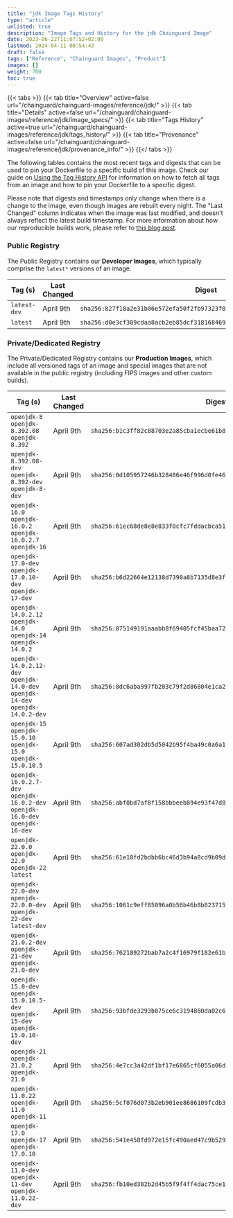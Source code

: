 ```yaml
---
title: "jdk Image Tags History"
type: "article"
unlisted: true
description: "Image Tags and History for the jdk Chainguard Image"
date: 2023-06-22T11:07:52+02:00
lastmod: 2024-04-11 00:54:43
draft: false
tags: ["Reference", "Chainguard Images", "Product"]
images: []
weight: 700
toc: true
---
```


{{< tabs >}}
{{< tab title="Overview" active=false url="/chainguard/chainguard-images/reference/jdk/" >}}
{{< tab title="Details" active=false url="/chainguard/chainguard-images/reference/jdk/image_specs/" >}}
{{< tab title="Tags History" active=true url="/chainguard/chainguard-images/reference/jdk/tags_history/" >}}
{{< tab title="Provenance" active=false url="/chainguard/chainguard-images/reference/jdk/provenance_info/" >}}
{{</ tabs >}}

The following tables contains the most recent tags and digests that can be used to pin your Dockerfile to a specific build of this image. Check our guide on [Using the Tag History API](/chainguard/chainguard-images/using-the-tag-history-api/) for information on how to fetch all tags from an image and how to pin your Dockerfile to a specific digest.

Please note that digests and timestamps only change when there is a change to the image, even though images are rebuilt every night. The "Last Changed" column indicates when the image was last modified, and doesn't always reflect the latest build timestamp. For more information about how our reproducible builds work, please refer to [this blog post](https://www.chainguard.dev/unchained/reproducing-chainguards-reproducible-image-builds).

### Public Registry
The Public Registry contains our **Developer Images**, which typically comprise the `latest*` versions of an image.

| Tag (s)       | Last Changed | Digest                                                                    |
|---------------|--------------|---------------------------------------------------------------------------|
|  `latest-dev` | April 9th    | `sha256:827f18a2e31b06e572efa50f2fb97323f0238374eeb4bf59bc1f2ef712b509e3` |
|  `latest`     | April 9th    | `sha256:d0e3cf389cdaa8acb2eb85dcf318168469c5bd627d9d05045d1677f5af56b504` |


### Private/Dedicated Registry
The Private/Dedicated Registry contains our **Production Images**, which include all versioned tags of an image and special images that are not available in the public registry (including FIPS images and other custom builds).

| Tag (s)                                                                            | Last Changed | Digest                                                                    |
|------------------------------------------------------------------------------------|--------------|---------------------------------------------------------------------------|
|  `openjdk-8` `openjdk-8.392.08` `openjdk-8.392`                                    | April 9th    | `sha256:b1c3ff82c88703e2a85cba1ecbe61b8b10fca6f5b6acba471fbdadfd37550ede` |
|  `openjdk-8.392.08-dev` `openjdk-8.392-dev` `openjdk-8-dev`                        | April 9th    | `sha256:0d105957246b328486e46f996d0fe46c696cd7cf8cf8e534981c6fbe2a334925` |
|  `openjdk-16.0` `openjdk-16.0.2` `openjdk-16.0.2.7` `openjdk-16`                   | April 9th    | `sha256:61ec68de8e8e833f0cfc7fddacbca5181c7ac6b4ee83fcb5d9dfbd359f1c8fc8` |
|  `openjdk-17.0-dev` `openjdk-17.0.10-dev` `openjdk-17-dev`                         | April 9th    | `sha256:b6d22664e12138d7390a8b7135d8e3f0ad04d602610644c9453a451f4586fb25` |
|  `openjdk-14.0.2.12` `openjdk-14.0` `openjdk-14` `openjdk-14.0.2`                  | April 9th    | `sha256:075149191aaabb8f69405fcf45baa7259c6f37c004704f20b1f5e8efc6d6a250` |
|  `openjdk-14.0.2.12-dev` `openjdk-14.0-dev` `openjdk-14-dev` `openjdk-14.0.2-dev`  | April 9th    | `sha256:8dc6aba997fb203c79f2d86804e1ca259242a8991b645760c60076f1f51567d5` |
|  `openjdk-15` `openjdk-15.0.10` `openjdk-15.0` `openjdk-15.0.10.5`                 | April 9th    | `sha256:607ad302db5d5042b95f4ba49c0a6a1bc40264d3c74c54223e18843ba01c152e` |
|  `openjdk-16.0.2.7-dev` `openjdk-16.0.2-dev` `openjdk-16.0-dev` `openjdk-16-dev`   | April 9th    | `sha256:abf0bd7af8f158bbbeeb894e93f47d8eef8b565204e2ae767c92a087a7eed79a` |
|  `openjdk-22.0.0` `openjdk-22.0` `openjdk-22` `latest`                             | April 9th    | `sha256:61e18fd2bdbb6bc46d3b94a8cd9b09d2567dd95e8c572e7b562be59b23297390` |
|  `openjdk-22.0-dev` `openjdk-22.0.0-dev` `openjdk-22-dev` `latest-dev`             | April 9th    | `sha256:1061c9eff85096a0b56b46b8b8237154a6d0cc69b4d780a9d1ea897ed14ba721` |
|  `openjdk-21.0.2-dev` `openjdk-21-dev` `openjdk-21.0-dev`                          | April 9th    | `sha256:762189272bab7a2c4f16979f182e61b5556e364c483d1694feaa4c582aac811f` |
|  `openjdk-15.0-dev` `openjdk-15.0.10.5-dev` `openjdk-15-dev` `openjdk-15.0.10-dev` | April 9th    | `sha256:93bfde3293b075ce6c3194880da02c64bbda87c36a12c1561b243e2a12fcb6cb` |
|  `openjdk-21` `openjdk-21.0.2` `openjdk-21.0`                                      | April 9th    | `sha256:4e7cc3a42df1bf17e6865cf6055a06d70531b3f445028b1674bead10879400a7` |
|  `openjdk-11.0.22` `openjdk-11.0` `openjdk-11`                                     | April 9th    | `sha256:5cf076d073b2eb901ee8686109fcdb3b809be9c168cc9ba25366093de6be3c84` |
|  `openjdk-17.0` `openjdk-17` `openjdk-17.0.10`                                     | April 9th    | `sha256:541e458fd972e15fc490aed47c9b529cb930f502c5bd686766a71643db5ca9e0` |
|  `openjdk-11.0-dev` `openjdk-11-dev` `openjdk-11.0.22-dev`                         | April 9th    | `sha256:fb10ed382b2d45b5f9f4ff4dac75ce19d8c6208b9230b8204522dbfca724d6a8` |

